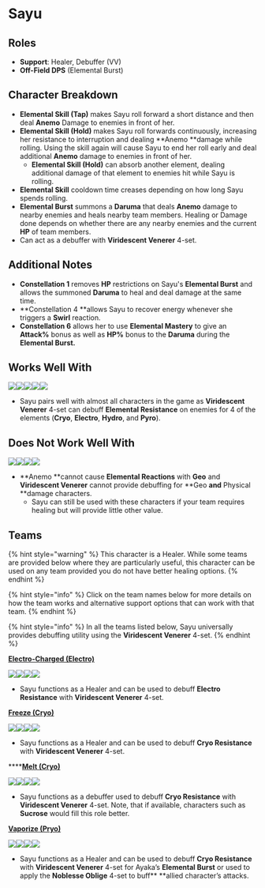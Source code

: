 # Sayu

## Roles

* **Support**: Healer, Debuffer (VV)
* **Off-Field DPS** (Elemental Burst)

## Character Breakdown

* **Elemental Skill (Tap)** makes Sayu roll forward a short distance and then deal **Anemo** Damage to enemies in front of her.
* **Elemental Skill (Hold)** makes Sayu roll forwards continuously, increasing her resistance to interruption and dealing **Anemo **damage while rolling. Using the skill again will cause Sayu to end her roll early and deal additional **Anemo** damage to enemies in front of her.
  * **Elemental Skill (Hold)** can absorb another element, dealing additional damage of that element to enemies hit while Sayu is rolling.
* **Elemental Skill** cooldown time creases depending on how long Sayu spends rolling.
* **Elemental Burst** summons a **Daruma** that deals **Anemo** damage to nearby enemies and heals nearby team members. Healing or Damage done depends on whether there are any nearby enemies and the current **HP** of team members.
* Can act as a debuffer with **Viridescent Venerer** 4-set.

## Additional Notes

* **Constellation 1** removes **HP** restrictions on Sayu's **Elemental Burst** and allows the summoned **Daruma** to heal and deal damage at the same time.
* **Constellation 4 **allows Sayu to recover energy whenever she triggers a **Swirl** reaction.
* **Constellation 6** allows her to use **Elemental Mastery** to give an **Attack%** bonus as well as **HP%** bonus to the **Daruma** during the **Elemental Burst.**

## Works Well With

![](../../.gitbook/assets/Element\_Anemo.webp)![](../../.gitbook/assets/Element\_Cryo.webp)![](../../.gitbook/assets/Element\_Electro.webp)![](../../.gitbook/assets/Element\_Hydro.webp)![](../../.gitbook/assets/Element\_Pyro.webp)

* Sayu pairs well with almost all characters in the game as **Viridescent Venerer** 4-set can debuff **Elemental Resistance** on enemies for 4 of the elements (**Cryo**, **Electro**, **Hydro**, and **Pyro**).

## Does Not Work Well With

![](../../.gitbook/assets/Element\_Geo.webp)![](../../.gitbook/assets/UI\_AvatarIcon\_Eula.png)![](../../.gitbook/assets/UI\_AvatarIcon\_Razor.png)![](../../.gitbook/assets/UI\_AvatarIcon\_Xinyan.png)

* **Anemo **cannot cause **Elemental Reactions** with **Geo** and **Viridescent Venerer** cannot provide debuffing for **Geo **and** Physical **damage characters.
  * Sayu can still be used with these characters if your team requires healing but will provide little other value.

## Teams

{% hint style="warning" %}
This character is a Healer. While some teams are provided below where they are particularly useful, this character can be used on any team provided you do not have better healing options.
{% endhint %}

{% hint style="info" %}
Click on the team names below for more details on how the team works and alternative support options that can work with that team.
{% endhint %}

{% hint style="info" %}
In all the teams listed below, Sayu universally provides debuffing utility using the **Viridescent Venerer** 4-set.
{% endhint %}

[**Electro-Charged (Electro)**](../../teams/electro-charged.md)

![](../../.gitbook/assets/UI\_AvatarIcon\_Keqing.png)![](../../.gitbook/assets/UI\_AvatarIcon\_Xingqiu.png)![](../../.gitbook/assets/UI\_AvatarIcon\_Fischl.png)![](../../.gitbook/assets/UI\_AvatarIcon\_Sayu.png)

* Sayu functions as a Healer and can be used to debuff **Electro Resistance** with **Viridescent Venerer** 4-set.

[**Freeze (Cryo)**](../../teams/freeze.md)

![](../../.gitbook/assets/UI\_AvatarIcon\_Ayaka.png)![](../../.gitbook/assets/UI\_AvatarIcon\_Mona.png)![](../../.gitbook/assets/UI\_AvatarIcon\_Rosaria.png)![](../../.gitbook/assets/UI\_AvatarIcon\_Sayu.png)

* Sayu functions as a Healer and can be used to debuff **Cryo Resistance** with **Viridescent Venerer** 4-set.

****[**Melt (Cryo)**](../../teams/reverse-melt.md)

![](../../.gitbook/assets/UI\_AvatarIcon\_Rosaria.png)![](../../.gitbook/assets/UI\_AvatarIcon\_Kaeya.png)![](../../.gitbook/assets/UI\_AvatarIcon\_Bennett.png)![](../../.gitbook/assets/UI\_AvatarIcon\_Sayu.png)

* Sayu functions as a debuffer used to debuff **Cryo Resistance** with **Viridescent Venerer** 4-set. Note, that if available, characters such as **Sucrose** would fill this role better.

[**Vaporize (Pryo)**](../../teams/reverse-vaporize.md)

![](../../.gitbook/assets/UI\_AvatarIcon\_Hutao.png)![](../../.gitbook/assets/UI\_AvatarIcon\_Xingqiu.png)![](../../.gitbook/assets/UI\_AvatarIcon\_Ayaka.png)![](../../.gitbook/assets/UI\_AvatarIcon\_Sayu.png)

* Sayu functions as a Healer and can be used to debuff **Cryo Resistance** with **Viridescent Venerer** 4-set for Ayaka’s **Elemental Burst** or used to apply the **Noblesse Oblige** 4-set to buff** **allied character’s attacks.



